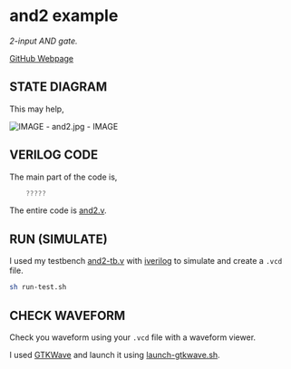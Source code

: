 # and2 example

_2-input AND gate._

[GitHub Webpage](https://jeffdecola.github.io/my-systemverilog-examples/)

## STATE DIAGRAM

This may help,

![IMAGE - and2.jpg - IMAGE](../../../docs/pics/and2.jpg)

## VERILOG CODE

The main part of the code is,

```verilog
    ?????
```

The entire code is
[and2.v](and2.v).

## RUN (SIMULATE)

I used my testbench
[and2-tb.v](and2-tb.v) with
[iverilog](https://github.com/JeffDeCola/my-cheat-sheets/tree/master/hardware/tools/simulation/iverilog-cheat-sheet)
to simulate and create a `.vcd` file.

```bash
sh run-test.sh
```

## CHECK WAVEFORM

Check you waveform using your `.vcd` file with a waveform viewer.

I used [GTKWave](https://github.com/JeffDeCola/my-cheat-sheets/tree/master/hardware/tools/simulation/gtkwave-cheat-sheet)
and launch it using
[launch-gtkwave.sh](launch-gtkwave.sh).
